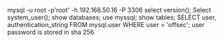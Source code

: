 mysql -u root -p'root' -h 192.168.50.16 -P 3306
select version();
Select system_user();
show databases;
use myssql;
show tables;
SELECT user, authentication_string FROM mysql.user WHERE user = 'offsec';
user password is stored in sha 256